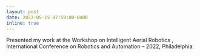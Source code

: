 ```yaml
---
layout: post
date: 2022-05-15 07:59:00-0400
inline: true
---
```


Presented my work at the Workshop on Intelligent Aerial Robotics , International Conference on Robotics and Automation – 2022, Philadelphia.
